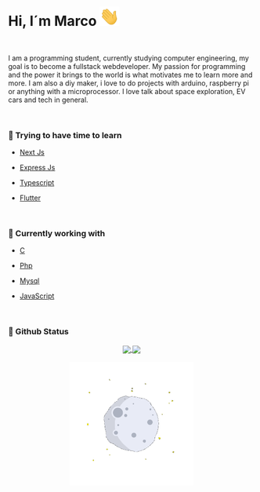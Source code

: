 <h1>Hi, I´m Marco <img src="./assets/hi.gif" width="40px"></h1>
<br>

I am a programming student, currently studying computer engineering, my goal is to become a fullstack webdeveloper. My passion for programming and the power it brings to the world is what motivates me to learn more and more.
I am also a diy maker, i love to do projects with arduino, raspberry pi or anything with a microprocessor. I love talk about space exploration, EV cars and tech in general.

<br>
<h3>📖 Trying to have time to learn</h3>
<ul>
    <li>
        <p>
            <a href="https://nextjs.org/" target=“_blank”>Next Js</a>
        </p>
    </li>
    <li>
        <p>
            <a href="https://github.com/expressjs/express" target=“_blank”>Express Js</a>
        </p>
    </li>
    <li>
        <p>
            <a href="https://github.com/microsoft/TypeScript" target=“_blank”>Typescript</a>
        </p>
    </li>
    <li>
        <p>
            <a href="https://flutter.dev/" target=“_blank”>Flutter</a>
        </p>
    </li>
</ul>
<br>
<h3>📖 Currently working with</h3>
<ul>
    <li>
        <p>
           <a href="#">C</a>
        </p>
    </li>
    <li>
        <p>
            <a href="https://www.php.net/docs.php" target=“_blank”>Php</a>
        </p>
    </li>
    <li>
        <p>
            <a href="https://dev.mysql.com/" target=“_blank”>Mysql</a>
        </p>
    </li>
    <li>
        <p>
            <a href="#">JavaScript</a>
        </p>
    </li>
</ul>
<br>
<h3>🧪 Github Status</h3>
<div align="center">
<a href="#">
  <img align="center" src="https://github-readme-stats.vercel.app/api?username=marco-porto&theme=github_dark&include_all_commits=true" 
  height="145em"/>
</a>
<a href="#">
  <img align="center" src="https://github-readme-stats.vercel.app/api/top-langs/?username=marco-porto&layout=compact&theme=github_dark" height="145em"/>
</a>
</div>
<br>
<div align="center">
    <img width="50%" src="./assets/animation.gif">
</div>
